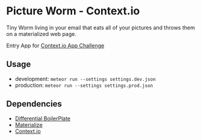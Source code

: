 # Picture Worm - Context.io

Tiny Worm living in your email that eats all of your pictures and throws them on a materialized web page.

Entry App for [Context.io App Challenge](http://contextio.challengepost.com/)

## Usage

- development: ```meteor run --settings settings.dev.json```
- production: ```meteor run --settings settings.prod.json```

## Dependencies

- [Differential BoilerPlate](https://github.com/Differential/meteor-boilerplate/tree/materialize)
- [Materialize](http://materializecss.com/getting-started.html)
- [Context.io](https://context.io/)